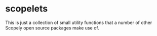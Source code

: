 scopelets
=========

This is just a collection of small utility functions that a number of other
Scopely open source packages make use of.